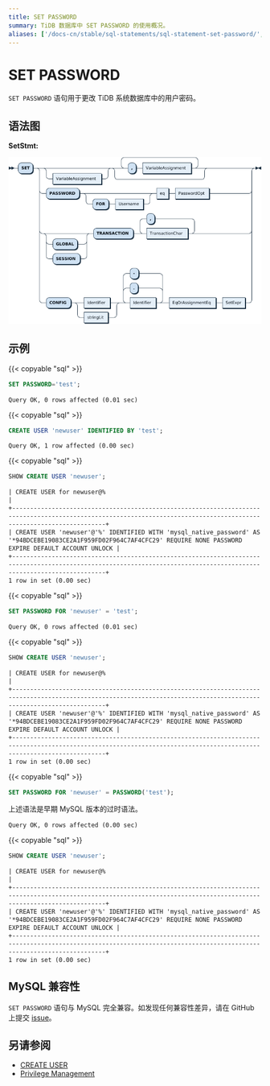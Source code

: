 ```yaml
---
title: SET PASSWORD
summary: TiDB 数据库中 SET PASSWORD 的使用概况。
aliases: ['/docs-cn/stable/sql-statements/sql-statement-set-password/','/docs-cn/v4.0/sql-statements/sql-statement-set-password/','/docs-cn/stable/reference/sql/statements/set-password/']
---
```


# SET PASSWORD

`SET PASSWORD` 语句用于更改 TiDB 系统数据库中的用户密码。

## 语法图

**SetStmt:**

![SetStmt](/media/sqlgram/SetStmt.png)

## 示例

{{< copyable "sql" >}}

```sql
SET PASSWORD='test';
```

```
Query OK, 0 rows affected (0.01 sec)
```

{{< copyable "sql" >}}

```sql
CREATE USER 'newuser' IDENTIFIED BY 'test';
```

```
Query OK, 1 row affected (0.00 sec)
```

{{< copyable "sql" >}}

```sql
SHOW CREATE USER 'newuser';
```

```+----------------------------------------------------------------------------------------------------------------------------------------------------------------------+
| CREATE USER for newuser@%                                                                                                                                            |
+----------------------------------------------------------------------------------------------------------------------------------------------------------------------+
| CREATE USER 'newuser'@'%' IDENTIFIED WITH 'mysql_native_password' AS '*94BDCEBE19083CE2A1F959FD02F964C7AF4CFC29' REQUIRE NONE PASSWORD EXPIRE DEFAULT ACCOUNT UNLOCK |
+----------------------------------------------------------------------------------------------------------------------------------------------------------------------+
1 row in set (0.00 sec)
```

{{< copyable "sql" >}}

```sql
SET PASSWORD FOR 'newuser' = 'test';
```

```
Query OK, 0 rows affected (0.01 sec)
```

{{< copyable "sql" >}}

```sql
SHOW CREATE USER 'newuser';
```

```+----------------------------------------------------------------------------------------------------------------------------------------------------------------------+
| CREATE USER for newuser@%                                                                                                                                            |
+----------------------------------------------------------------------------------------------------------------------------------------------------------------------+
| CREATE USER 'newuser'@'%' IDENTIFIED WITH 'mysql_native_password' AS '*94BDCEBE19083CE2A1F959FD02F964C7AF4CFC29' REQUIRE NONE PASSWORD EXPIRE DEFAULT ACCOUNT UNLOCK |
+----------------------------------------------------------------------------------------------------------------------------------------------------------------------+
1 row in set (0.00 sec)
```

{{< copyable "sql" >}}

```sql
SET PASSWORD FOR 'newuser' = PASSWORD('test');
```

上述语法是早期 MySQL 版本的过时语法。

```
Query OK, 0 rows affected (0.00 sec)
```

{{< copyable "sql" >}}

```sql
SHOW CREATE USER 'newuser';
```

```+----------------------------------------------------------------------------------------------------------------------------------------------------------------------+
| CREATE USER for newuser@%                                                                                                                                            |
+----------------------------------------------------------------------------------------------------------------------------------------------------------------------+
| CREATE USER 'newuser'@'%' IDENTIFIED WITH 'mysql_native_password' AS '*94BDCEBE19083CE2A1F959FD02F964C7AF4CFC29' REQUIRE NONE PASSWORD EXPIRE DEFAULT ACCOUNT UNLOCK |
+----------------------------------------------------------------------------------------------------------------------------------------------------------------------+
1 row in set (0.00 sec)
```

## MySQL 兼容性

`SET PASSWORD` 语句与 MySQL 完全兼容。如发现任何兼容性差异，请在 GitHub 上提交 [issue](https://github.com/pingcap/tidb/issues/new/choose)。

## 另请参阅

* [CREATE USER](/sql-statements/sql-statement-create-user.md)
* [Privilege Management](/privilege-management.md)
